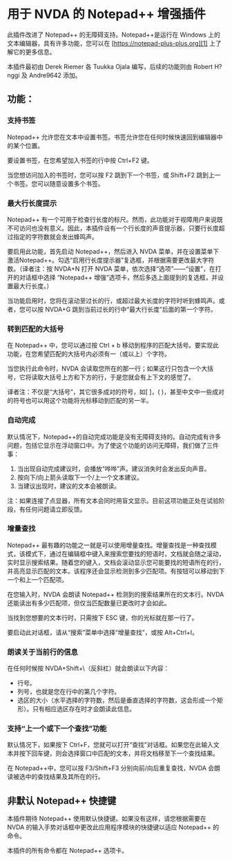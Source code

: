# 用于 NVDA 的 Notepad++ 增强插件

此插件改进了 Notepad++ 的无障碍支持。Notepad++是运行在 Windows 上的文本编辑器，具有许多功能，您可以在 [https://notepad-plus-plus.org][1] 上了解它的更多信息。

本插件最初由 Derek Riemer 各 Tuukka Ojala 编写，后续的功能则由 Robert H?nggi 及 Andre9642 添加。

## 功能：

### 支持书签

Notepad++ 允许您在文本中设置书签。书签允许您在任何时候快速回到编辑器中的某个位置。

要设置书签，在您希望加入书签的行中按 Ctrl+F2 键。

当您想访问加入的书签时，您可以按 F2 跳到下一个书签，或 Shift+F2 跳到上一个书签。您可以随意设置多个书签。

### 最大行长度提示

Notepad++ 有一个可用于检查行长度的标尺。然而，此功能对于视障用户来说既不可访问也没有意义。因此，本插件设有一个行长度的声音提示器，只要行长度超过指定的字符数就会发出蜂鸣声。

要启用此功能，首先启动 Notepad++，然后进入 NVDA 菜单，并在设置菜单下激活Notepad++。勾选“启用行长度提示器”复选框，并根据需要更改最大字符数。（译者注：按 NVDA+N 打开 NVDA 菜单，依次选择“选项”——“设置”，在打开的对话框中选择 “Notepad++ 增强”选项卡，然后多选上面提到的复选框，并设置最大行长度。）

当功能启用时，您将在滚动至过长的行，或超过最大长度的字符时听到蜂鸣声。或者，您可以按 NVDA+G 跳到当前过长的行中“最大行长度”后面的第一个字符。

### 转到匹配的大括号

在 Notepad++ 中，您可以通过按 Ctrl + b 移动到程序的匹配大括号。要实现此功能，在您希望匹配的大括号内必须有一（或以上）个字符。

当您执行此命令时，NVDA 会读取您所在的那一行；如果这行只包含一个大括号，它将读取大括号上方和下方的行，于是您就会有上下文的感觉了。

译者注：不仅是“大括号”，其它很多成对的符号，如[ ]，( )，甚至中文中一些成对的符号也可以用这个功能将光标移动到匹配的另一半。

### 自动完成

默认情况下，Notepad++的自动完成功能是没有无障碍支持的。自动完成有许多问题，包括它显示在浮动窗口中。为了使这个功能的访问无障碍，我们做了三件事：

1. 当出现自动完成建议时，会播放“哗哗”声。建议消失时会发出反向声音。
2. 按向下/向上箭头读取下一个/上一个文本建议。
3. 当建议出现时，建议的文本会被朗读。

注：如果连接了点显器，所有文本会同时用盲文显示。目前这项功能正处在试验阶段，有任何问题请立即反馈。

### 增量查找

Notepad++ 最有趣的功能之一就是可以使用增量查找。增量查找是一种查找模式，该模式下，通过在编辑框中键入来搜索您要找的短语时，文档就会随之滚动，实时显示搜索结果。随着您的键入，文档会滚动显示您可能要找的短语所在的行，并高亮显示匹配的文本。该程序还会显示检测到多少匹配项。有按钮可以移动到下一个和上一个匹配项。

在您输入时，NVDA 会朗读 Notepad++ 检测到的搜索结果所在的文本行。NVDA 还能读出有多少匹配项，但仅当匹配数量已更改时才会如此。

当找到您想要的文本行时，只需按下 ESC 键，你的光标就在那一行了。

要启动此对话框，请从“搜索”菜单中选择“增量查找”，或按 Alt+Ctrl+I。

### 朗读关于当前行的信息

在任何时候按 NVDA+Shift+\（反斜杠）就会朗读以下内容：

* 行号。
* 列号，也就是您在行中的第几个字符。
* 选区的大小（水平选择的字符数，然后是垂直选择的字符数，这会形成一个矩形）。只有相应选区存在时才会朗读此信息。

### 支持“上一个或下一个查找”功能

默认情况下，如果按下 Ctrl+F，您就可以打开“查找”对话框。如果您在此输入文本并按下回车键，则会选择窗口中匹配的文本，并将文档移至下一个查找结果。

在 Notepad++中，您可以按 F3/Shift+F3 分别向前/向后重复查找，NVDA 会朗读被选中的查找结果及其所在的行。

## 非默认 Notepad++ 快捷键

本插件期待 Notepad++ 使用默认快捷键。如果没有这样，请您根据需要在 NVDA 的输入手势对话框中更改此应用程序模块的快捷键以适应 Notepad++ 的命令。

本插件的所有命令都在 Notepad++ 选项卡。

[1]: https://notepad-plus-plus.org